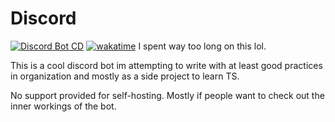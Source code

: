 # Discord

[![Discord Bot CD](https://github.com/TomAndJerry342/Discord/actions/workflows/buildAndDeploy.yml/badge.svg)](https://github.com/TomAndJerry342/Discord/actions/workflows/buildAndDeploy.yml) [![wakatime](https://wakatime.com/badge/user/902e7fa8-1568-4cdd-9c52-fa04a942d34b/project/8c0d6ea5-30f8-4da0-9470-bf844eb2d3f4.svg)](https://wakatime.com/badge/user/902e7fa8-1568-4cdd-9c52-fa04a942d34b/project/8c0d6ea5-30f8-4da0-9470-bf844eb2d3f4) I spent way too long on this lol.

This is a cool discord bot im attempting to write with at least good practices in organization and mostly as a side project to learn TS.

No support provided for self-hosting. Mostly if people want to check out the inner workings of the bot.
